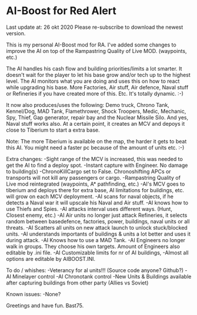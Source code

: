 # AI-Boost for Red Alert
Last update at: 26 okt 2020
Please re-subscribe to download the newest version.

This is my personal AI-Boost mod for RA.
I've added some changes to improve the AI on top of the Rampastring Quality of Live MOD. (waypoints, etc.)

The AI handles his cash flow and building priorities/limits a lot smarter.
It doesn't wait for the player to let his base grow and/or tech up to the highest level.
The AI monitors what you are doing and uses this on how to react while upgrading his base.
More Factories, Air stuff, Air defence, Naval stuff or Refineries if you have created more of this.
Etc.
It's totally dynamic. :-)

It now also produces/uses the following:
Demo truck, Chrono Tank, Kennel/Dog, MAD Tank, Flamethrower, Shock Troopers, Medic, Mechanic, Spy, Thief, Gap generator, repair bay and the Nuclear Missile Silo.
And yes, Naval stuff works also.
At a certain point, it creates an MCV and depoys it close to Tiberium to start a extra base.

Note:
The more Tiberium is available on the map, the harder it gets to beat this AI.
You might need a faster pc because of the amount of units etc.  :-)

Extra changes:
-Sight range of the MCV is increased, this was needed to get the AI to find a deploy spot.
-Instant capture with Engineer. No damage to building(s)
-ChronoKillCargo set to False. Chronoshifting APCs or transports will not kill any passengers or cargo.
-Rampastring Quality of Live mod reintegrated (waypoints, A* pathfinding, etc.)
-AI's MCV goes to tiberium and deploys there for extra base, AI limitations for buildings, etc. will grow on each MCV deployment.
-AI scans for naval objects, if he detects a Naval war it will upscale his Naval and Air stuff.
-AI knows how to use Thiefs and Spies.
-AI attacks interval uses different ways. (Hunt, Closest enemy, etc.)
-AI Air units no longer just attack Refineries, it selects random between basedefence, factories, power, buildings, naval units or all threats.
-AI Scatters all units on new attack launch to unlock stuck/blocked units.
-AI understands importants of buildings & units a lot better and uses it during attack.
-AI Knows how to use a MAD Tank.
-AI Engineers no longer walk in groups. They choose his own targets. Amount of Engineers also editable by .ini file.
-AI Customizable limits for nr of AI buildings,
-Almost all options are editable by AIBOOST.INI.


To do / whishes:
-Veterancy for al units!!! (Source code anyone? Github?)
-AI Minelayer control
-AI Chronotank control
-New Units & Buildings available after capturing buildings from other party (Allies vs Soviet)


Known issues:
-None?

Greetings and have fun.
Bast75.
